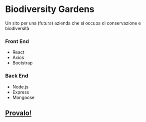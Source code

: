 <h1>Biodiversity Gardens</h1>
<p>Un sito per una (futura) azienda che si occupa di conservazione e biodiversità</p>

<h3>Front End</h3>
<ul>
  <li>React</li>
  <li>Axios</li>
  <li>Bootstrap</li>
</ul>
<h3>Back End</h3>
<ul>
  <li>Node.js</li>
  <li>Express</li>
  <li>Mongoose</li>
</ul>

<h2><a href="https://biodiversity-gardens-jv84.onrender.com"/>Provalo!</h2>
